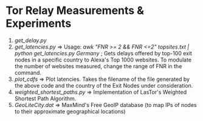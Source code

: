 # Tor Relay Measurements & Experiments

1. *get_delay.py*
2. *get_latencies.py* => Usage: *awk "FNR >= 2 && FNR <=2"  topsites.txt | python get_latencies.py Germany* ; Gets delays offered by top-100 exit nodes in a specific country to Alexa's Top 1000 websites. To modulate the number of websites measured, change the range of FNR in the command.
3. *plot_cdfs* => Plot latencies. Takes the filename of the file generated by the above code and the country of the Exit Nodes under consideration.
4. *weighted_shortest_paths.py* => Implementation of LasTor's Weighted Shortest Path Algorithm.
5. *GeoLiteCity.dat* => MaxMind's Free GeoIP database (to map IPs of nodes to their approximate geographical locations)
